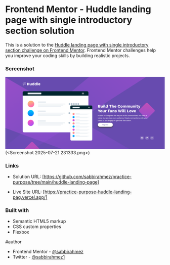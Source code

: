 # Frontend Mentor - Huddle landing page with single introductory section solution

This is a solution to the [Huddle landing page with single introductory section challenge on Frontend Mentor](https://www.frontendmentor.io/challenges/huddle-landing-page-with-a-single-introductory-section-B_2Wvxgi0). Frontend Mentor challenges help you improve your coding skills by building realistic projects. 


### Screenshot

![screenshot](<Screenshot 2025-07-21 230743.png>)
(<Screenshot 2025-07-21 231333.png>)

### Links

- Solution URL: [https://github.com/sabbirahmez/practice-purpose/tree/main/huddle-landing-page]

- Live Site URL: [https://practice-purpose-huddle-landing-pag.vercel.app/]

### Built with

- Semantic HTML5 markup
- CSS custom properties
- Flexbox

#author

- Frontend Mentor - [@sabbirahmez](https://www.frontendmentor.io/profile/sabbirahmez)
- Twitter - [@sabbirahmez1](https://www.twitter.com/sabbirahmez1)
